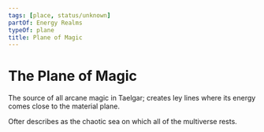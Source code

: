 ```yaml
---
tags: [place, status/unknown]
partOf: Energy Realms
typeOf: plane
title: Plane of Magic
---
```



# The Plane of Magic

The source of all arcane magic in Taelgar; creates ley lines where its energy comes close to the material plane. 

Ofter describes as the chaotic sea on which all of the multiverse rests. 


